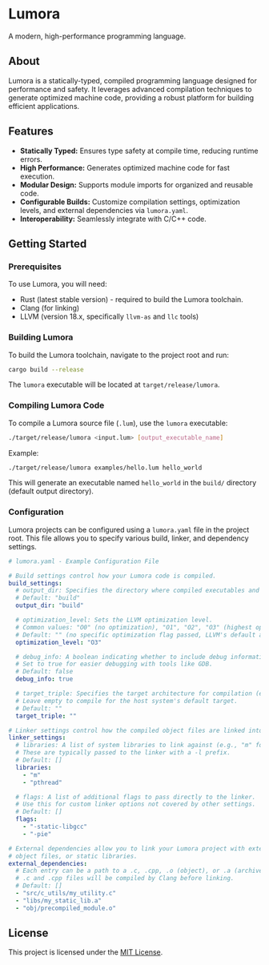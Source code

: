 # Lumora

A modern, high-performance programming language.

## About

Lumora is a statically-typed, compiled programming language designed for performance and safety. It leverages advanced compilation techniques to generate optimized machine code, providing a robust platform for building efficient applications.

## Features

*   **Statically Typed:** Ensures type safety at compile time, reducing runtime errors.
*   **High Performance:** Generates optimized machine code for fast execution.
*   **Modular Design:** Supports module imports for organized and reusable code.
*   **Configurable Builds:** Customize compilation settings, optimization levels, and external dependencies via `lumora.yaml`.
*   **Interoperability:** Seamlessly integrate with C/C++ code.

## Getting Started

### Prerequisites

To use Lumora, you will need:

*   Rust (latest stable version) - required to build the Lumora toolchain.
*   Clang (for linking)
*   LLVM (version 18.x, specifically `llvm-as` and `llc` tools)

### Building Lumora

To build the Lumora toolchain, navigate to the project root and run:

```bash
cargo build --release
```

The `lumora` executable will be located at `target/release/lumora`.

### Compiling Lumora Code

To compile a Lumora source file (`.lum`), use the `lumora` executable:

```bash
./target/release/lumora <input.lum> [output_executable_name]
```

Example:

```bash
./target/release/lumora examples/hello.lum hello_world
```

This will generate an executable named `hello_world` in the `build/` directory (default output directory).

### Configuration

Lumora projects can be configured using a `lumora.yaml` file in the project root. This file allows you to specify various build, linker, and dependency settings.

```yaml
# lumora.yaml - Example Configuration File

# Build settings control how your Lumora code is compiled.
build_settings:
  # output_dir: Specifies the directory where compiled executables and intermediate files will be placed.
  # Default: "build"
  output_dir: "build"

  # optimization_level: Sets the LLVM optimization level.
  # Common values: "O0" (no optimization), "O1", "O2", "O3" (highest optimization), "Os" (optimize for size), "Oz" (optimize for smallest size).
  # Default: "" (no specific optimization flag passed, LLVM's default applies)
  optimization_level: "O3"

  # debug_info: A boolean indicating whether to include debug information in the compiled output.
  # Set to true for easier debugging with tools like GDB.
  # Default: false
  debug_info: true

  # target_triple: Specifies the target architecture for compilation (e.g., "x86_64-unknown-linux-gnu", "arm-none-eabi").
  # Leave empty to compile for the host system's default target.
  # Default: ""
  target_triple: ""

# Linker settings control how the compiled object files are linked into a final executable.
linker_settings:
  # libraries: A list of system libraries to link against (e.g., "m" for math, "pthread" for pthreads).
  # These are typically passed to the linker with a -l prefix.
  # Default: []
  libraries:
    - "m"
    - "pthread"

  # flags: A list of additional flags to pass directly to the linker.
  # Use this for custom linker options not covered by other settings.
  # Default: []
  flags:
    - "-static-libgcc"
    - "-pie"

# External dependencies allow you to link your Lumora project with external C/C++ source files,
# object files, or static libraries.
external_dependencies:
  # Each entry can be a path to a .c, .cpp, .o (object), or .a (archive) file.
  # .c and .cpp files will be compiled by Clang before linking.
  # Default: []
  - "src/c_utils/my_utility.c"
  - "libs/my_static_lib.a"
  - "obj/precompiled_module.o"
```

## License

This project is licensed under the [MIT License](LICENSE).
